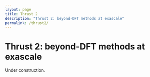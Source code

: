```yaml
---
layout: page
title: Thrust 2
description: "Thrust 2: beyond-DFT methods at exascale"
permalink: /thrust2/
---
```


# Thrust 2: beyond-DFT methods at exascale

Under construction.
